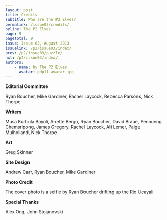 ```yaml
---
layout: post
title: Credits
subtitle: Who are the P2 Elves?
permalink: /issue03/credits/
byline: The P2 Elves
page: 9
pagetotal: 9
issue: Issue 03, August 2013
issuelink: /p2/issue03/index/
prev: /p2/issue03/puzzle/
nxt: /p2/issue03/index/
authors:
    - name: by The P2 Elves
      avatar: pdp11-avatar.jpg
---
```

**Editorial Committee**

Ryan Boucher, Mike Gardiner, Rachel Laycock, Rebecca Parsons, Nick Thorpe

**Writers**

Musa Kurhula Bayoli, Anette Bergo, Ryan Boucher, David Braue, Pennueng Chemsripong, James Gregory, Rachel Laycock, Ali Lemer, Paige Mulholland, Nick Thorpe

**Art**

Greg Skinner

**Site Design**

Andrew Carr, Ryan Boucher, Mike Gardiner

**Photo Credit**

The cover photo is a selfie by Ryan Boucher drifting up the Rio Ucayali

**Special Thanks**

Alex Ong, John Stojanovski
